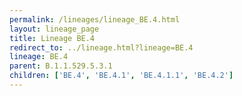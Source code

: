 ```yaml
---
permalink: /lineages/lineage_BE.4.html
layout: lineage_page
title: Lineage BE.4
redirect_to: ../lineage.html?lineage=BE.4
lineage: BE.4
parent: B.1.1.529.5.3.1
children: ['BE.4', 'BE.4.1', 'BE.4.1.1', 'BE.4.2']
---
```

